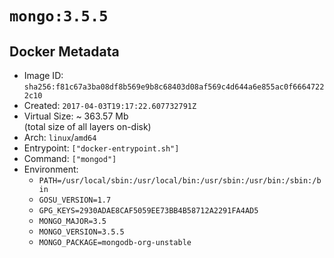 # `mongo:3.5.5`

## Docker Metadata

- Image ID: `sha256:f81c67a3ba08df8b569e9b8c68403d08af569c4d644a6e855ac0f66647222c10`
- Created: `2017-04-03T19:17:22.607732791Z`
- Virtual Size: ~ 363.57 Mb  
  (total size of all layers on-disk)
- Arch: `linux`/`amd64`
- Entrypoint: `["docker-entrypoint.sh"]`
- Command: `["mongod"]`
- Environment:
  - `PATH=/usr/local/sbin:/usr/local/bin:/usr/sbin:/usr/bin:/sbin:/bin`
  - `GOSU_VERSION=1.7`
  - `GPG_KEYS=2930ADAE8CAF5059EE73BB4B58712A2291FA4AD5`
  - `MONGO_MAJOR=3.5`
  - `MONGO_VERSION=3.5.5`
  - `MONGO_PACKAGE=mongodb-org-unstable`
